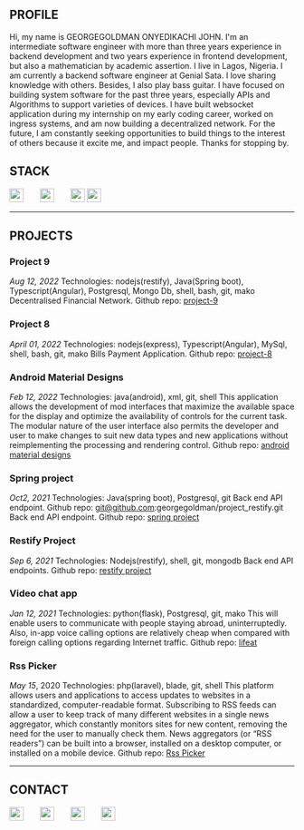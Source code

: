 ## PROFILE
Hi, my name is GEORGEGOLDMAN ONYEDIKACHI JOHN. I'm an intermediate software engineer with more than three years experience in backend development and two years experience in frontend development, but also a mathematician by academic assertion. I live in Lagos, Nigeria. I am currently a backend software engineer at Genial Sata. I love sharing knowledge with others. Besides, I also play bass guitar. I have focused on building system software for the past three years, especially APIs and Algorithms to support varieties of devices. I have built websocket application during my internship on my early coding career, worked on ingress systems, and am now building a decentralized network. For the future, I am constantly seeking opportunities to build things to the interest of others because it excite me, and impact people. Thanks for stopping by.


## STACK

<a href="https://en.wikipedia.org/wiki/Python_(programming_language)" target="_blank" style="margin-right: 5%;"><img src="https://raw.githubusercontent.com/georgegoldman/Font-Awesome/28e297f07af26f148c15e6cbbd12cea3027371d3/svgs/brands/python.svg" width="25" height="24"></a> <a href="https://en.wikipedia.org/wiki/PHP" target="_blank" style="margin-right: 5%;"><img src="https://raw.githubusercontent.com/georgegoldman/Font-Awesome/28e297f07af26f148c15e6cbbd12cea3027371d3/svgs/brands/php.svg" width="25" height="24"></a> <a href="https://en.wikipedia.org/wiki/Node.js" target="_blank" style="margin-right" target="_blank" style="margin-right: 5%;"><img src="https://raw.githubusercontent.com/georgegoldman/Font-Awesome/28e297f07af26f148c15e6cbbd12cea3027371d3/svgs/brands/js.svg" width="25" height="24"></a>
<a href="https://en.wikipedia.org/wiki/Java_(programming_language)" target="_blank" style="margin-right" target="_blank" style="margin-right: 5%;"><img src="https://raw.githubusercontent.com/georgegoldman/Font-Awesome/28e297f07af26f148c15e6cbbd12cea3027371d3/svgs/brands/java.svg" width="25" height="24"></a>
<hr />

## PROJECTS

### **Project 9**
_Aug 12, 2022_
Technologies: nodejs(restify), Java(Spring boot), Typescript(Angular), Postgresql, Mongo Db, shell, bash, git, mako
Decentralised Financial Network.
Github repo: <a href="https://github.com/georgegoldman/project-9" target="_blank">project-9</a>

### **Project 8**
_April 01, 2022_
Technologies: nodejs(express), Typescript(Angular), MySql,  shell, bash, git, mako
Bills Payment Application.
Github repo: <a href="https://github.com/georgegoldman/project-8" target="_blank">project-8</a>

### **Android Material Designs**
_Feb 12, 2022_
Technologies: java(android), xml, git, shell
This application allows the development of mod interfaces that maximize the available space for the display and optimize the availability of controls for the current task. The modular nature of the user interface also permits the developer and user to make changes to suit new data types and new applications without reimplementing the processing and rendering control.
Github repo: <a href="https://github.com/georgegoldman/andriodmaterial101" target="_blank">android material designs</a>

### **Spring project**
_Oct2, 2021_
Technologies: Java(spring boot), Postgresql, git
Back end API endpoint.
Github repo: git@github.com:georgegoldman/project_restify.git
Back end API endpoint.
Github repo: <a href="https://github.com/georgegoldman/spring-project" target="_blank">spring project</a>

### **Restify Project**
_Sep 6, 2021_
Technologies: Nodejs(restify), shell, git, mongodb
Back end API endpoints.
Github repo: <a href="https://github.com/georgegoldman/project_restify/" target="_blank">restify project</a>

### **Video chat app**
_Jan 12, 2021_
Technologies: python(flask), Postgresql, git, mako
This will enable users to communicate with people staying abroad, uninterruptedly. Also, in-app
voice calling options are relatively cheap when compared with foreign calling options regarding
Internet traffic.
Github repo: <a href="git@github.com:georgegoldman/lifeat" target="_blank">lifeat</a>

### **Rss Picker**
_May 15_, 2020 Technologies: php(laravel), blade, git, shell
This platform allows users and applications to access updates to websites in a standardized, computer-readable format. Subscribing to RSS feeds can allow a user to keep track of many different websites in a single news aggregator, which constantly monitors sites for new content, removing the need for the user to manually check them. News aggregators (or “RSS readers”) can be built into a browser, installed on a desktop computer, or installed on a mobile device.
Github repo: <a href="https://git@github.com/georgegoldman/rsspicker" target="_blank">Rss Picker</a>

<hr/>

## CONTACT

<a href="mailto:georgegoldmanjohn.o@gmail.com" style="margin-right: 5%;"><img src="https://raw.githubusercontent.com/georgegoldman/Font-Awesome/28e297f07af26f148c15e6cbbd12cea3027371d3/svgs/regular/envelope.svg" width="25" height="24"></a>  <a href="https://www.linkedin.com/in/georgegoldman-john-187428b9/" target="_blank" style="margin-right: 5%;"><img src="https://raw.githubusercontent.com/FortAwesome/Font-Awesome/28e297f07af26f148c15e6cbbd12cea3027371d3/svgs/brands/linkedin.svg" width="25" height="24"></a>   <a href="https://twitter.com/mrgeorgegoldman" target="_blank" style="margin-right: 5%;"><img src="https://raw.githubusercontent.com/FortAwesome/Font-Awesome/28e297f07af26f148c15e6cbbd12cea3027371d3/svgs/brands/twitter.svg" width="25" height="24"></a> <a href="https://www.instagram.com/mrgeorgegoldman/" target="_blank" style="margin-right: 5%;"><img src="https://raw.githubusercontent.com/georgegoldman/Font-Awesome/28e297f07af26f148c15e6cbbd12cea3027371d3/svgs/brands/instagram.svg" width="25" height="24"></a>


